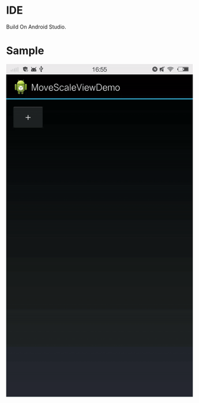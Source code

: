 # IDE
Build On Android Studio.

# Sample
![image](https://github.com/CrawlerChaos/MoveScaleRotateView/raw/master/demo.gif)
